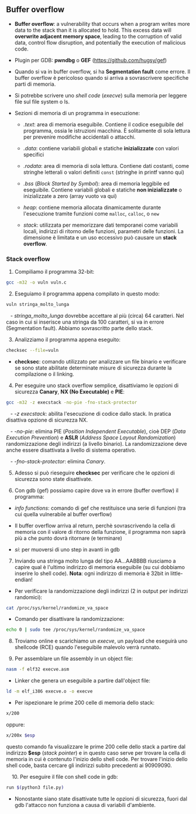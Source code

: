 ## Buffer overflow

- **Buffer overflow**: a vulnerability that occurs when a program writes more data to the stack than it is allocated to hold. This excess data will **overwrite adjacent memory space**, leading to the corruption of valid data, control flow disruption, and potentially the execution of malicious code.

- Plugin per GDB: **pwndbg** o **GEF** (https://github.com/hugsy/gef)  

- Quando si va in buffer overflow, si ha **Segmentation fault** come errore. Il buffer overflow è pericoloso quando si arriva a sovrascrivere specifiche parti di memoria.
- Si potrebbe scrivere uno *shell code* (*execve*) sulla memoria per leggere file sul file system o ls.

- Sezioni di memoria di un programma in esecuzione:

	- *.text*: area di memoria eseguibile. Contiene il codice eseguibile del programma, ossia le istruzioni macchina. È solitamente di sola lettura per prevenire modifiche accidentali o attacchi.

	- *.data*: contiene variabili globali e statiche **inizializzate** con valori specifici

	- *.rodata*: area di memoria di sola lettura. Contiene dati costanti, come stringhe letterali o valori definiti `const` (stringhe in printf vanno qui)

	- *.bss* (*Block Started by Symbol*): area di memoria leggibile ed eseguibile. Contiene variabili globali e statiche **non inizializzate** o inizializzate a zero (array vuoto va qui)

	- *heap*: contiene memoria allocata dinamicamente durante l'esecuzione tramite funzioni come `malloc`, `calloc`, o `new`

	- *stack*: utilizzata per memorizzare dati temporanei come variabili locali, indirizzi di ritorno delle funzioni, parametri delle funzioni. La dimensione è limitata e un uso eccessivo può causare un **stack overflow**.

### Stack overflow

1. Compiliamo il programma 32-bit:

```bash
gcc -m32 -o vuln vuln.c
```

2. Eseguiamo il programma appena compilato in questo modo:

```bash
vuln stringa_molto_lunga
```

   - *stringa_molto_lunga* dovrebbe accettare al più (circa) 64 caratteri. Nel caso in cui si inserisce una stringa da 100 caratteri, si va in errore (Segmentation fault). Abbiamo sovrascritto parte dello stack.  

3. Analizziamo il programma appena eseguito:

```bash
checksec --file=vuln
```

- **checksec**: comando utilizzato per analizzare un file binario e verificare se sono state abilitate determinate misure di sicurezza durante la compilazione o il linking.

4. Per eseguire uno stack overflow semplice, disattiviamo le opzioni di sicurezza **Canary**, **NX (No Executable)** e **PIE**:

```bash
gcc -m32 -z execstack -no-pie -fno-stack-protector
```

   - *-z execstack*: abilita l'esecuzione di codice dallo stack. In pratica disattiva opzione di sicurezza NX.

   - *-no-pie*: elimina PIE (*Position Independent Executable*), cioè DEP (*Data Execution Prevention*) e **ASLR** (*Address Space Layout Randomization*) randomizzazione degli indirizzi (a livello binario). La randomizzazione deve anche essere disattivata a livello di sistema operativo.

   - *-fno-stack-protector*: elimina *Canary*.

5. Adesso si può rieseguire **checksec** per verificare che le opzioni di sicurezza sono state disattivate.

6. Con gdb (gef) possiamo capire dove va in errore (buffer overflow) il programma:

- *info functions*: comando di gef che restituisce una serie di funzioni (tra cui quella vulnerabile al buffer overflow)

- Il buffer overflow arriva al return, perchè sovrascrivendo la cella di memoria con il valore di ritorno della funzione, il programma non saprà più a che punto dovrà ritornare (e terminare)

- *si*: per muoversi di uno step in avanti in gdb

7. Inviando una stringa molto lunga del tipo AA...AABBBB riusciamo a capire qual è l'ultimo indirizzo di memoria eseguibile (su cui dobbiamo inserire lo shell code). **Nota**: ogni indirizzo di memoria è 32bit in little-endian!
 
- Per verificare la randomizzazione degli indirizzi (2 in output per indirizzi randomici):

```bash
cat /proc/sys/kernel/randomize_va_space
```

- Comando per disattivare la randomizzazione:

```bash
echo 0 | sudo tee /proc/sys/kernel/randomize_va_space
```

8. Troviamo online e scarichiamo un *execve*, un payload che eseguirà uno shellcode (RCE) quando l'eseguibile malevolo verrà runnato.

9. Per assemblare un file assembly in un object file:

```bash
nasm -f elf32 execve.asm
```

- Linker che genera un eseguibile a partire dall'object file:

 ```bash
ld -m elf_i386 execve.o -o execve
```

-  Per ispezionare le prime 200 celle di memoria dello stack:

```bash
x/200
```

oppure:

```bash
x/200x $esp
```

  questo comando fa visualizzare le prime 200 celle dello stack a partire dal indirizzo **$esp** (*stack pointer*) e in questo caso serve per trovare la cella di memoria in cui è contenuto l'inizio dello shell code. Per trovare l'inizio dello shell code, basta cercare gli indirizzi subito precedenti ai 90909090.

   
10. Per eseguire il file con shell code in gdb:

```bash
run $(python3 file.py)
```


- Nonostante siano state disattivate tutte le opzioni di sicurezza, fuori dal gdb l'attacco non funziona a causa di variabili d'ambiente.